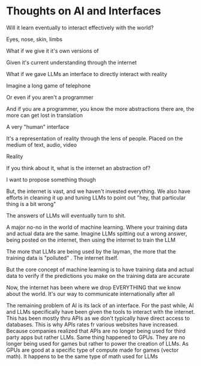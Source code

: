 # Thoughts on AI and Interfaces

Will it learn eventually to interact effectively with the world?

Eyes, nose, skin, limbs

What if we give it it's own versions of

Given it's current understanding through the internet

What if we gave LLMs an interface to directly interact with reality

Imagine a long game of telephone

Or even if you aren't a programmer

And if you are a programmer, you know the more abstractions there are, the more can get lost in translation

A very "human" interface

It's a representation of reality through the lens of people. Placed on the medium of text, audio, video

Reality

If you think about it, what is the internet an abstraction of?

I want to propose something though

But, the internet is vast, and we haven't invested everything. We also have efforts in cleaning it up and tuning LLMs to point out "hey, that particular thing is a bit wrong"

The answers of LLMs will eventually turn to shit.

A major no-no in the world of machine learning. Where your training data and actual data are the same. Imagine LLMs spitting out a wrong answer, being posted on the internet, then using the internet to train the LLM

The more that LLMs are being used by the layman, the more that the training data is "polluted" . The internet itself.

But the core concept of machine learning is to have training data and actual data to verify if the predictions you make on the training data are accurate

Now, the internet has been where we drop EVERYTHING that we know about the world. It's our way to communicate internationally after all

The remaining problem of AI is its lack of an interface. For the past while, AI and LLMs specifically have been given the tools to interact with the internet. This has been mostly thru APIs as we don't typically have direct access to databases. This is why APIs rates fr various websites have increased. Because companies realized that APIs are no longer being used for third party apps but rather LLMs. Same thing happened to GPUs. They are no longer being used for games but rather to power the creation of LLMs. As GPUs are good at a specific type of compute made for games (vector math). It happens to be the same type of math used for LLMs